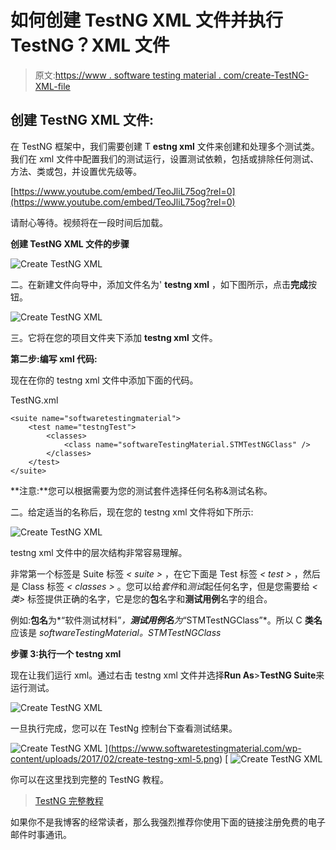 # 如何创建 TestNG XML 文件并执行 TestNG？XML 文件

> 原文:[https://www . software testing material . com/create-TestNG-XML-file](https://www.softwaretestingmaterial.com/create-testng-xml-file)

## **创建 TestNG XML 文件:**

在 TestNG 框架中，我们需要创建 T **estng xml** 文件来创建和处理多个测试类。我们在 xml 文件中配置我们的测试运行，设置测试依赖，包括或排除任何测试、方法、类或包，并设置优先级等。

[https://www.youtube.com/embed/TeoJliL75og?rel=0](https://www.youtube.com/embed/TeoJliL75og?rel=0)

请耐心等待。视频将在一段时间后加载。

**创建 TestNG XML 文件的步骤**

![Create TestNG XML](img/8f905bc8f23c95094d85a093e813bd33.png "Create TestNG XML")

二。在新建文件向导中，添加文件名为' **testng xml** ，如下图所示，点击**完成**按钮。

![Create TestNG XML](img/f5794413f75adc6ea28e43253f0cd28e.png "Create TestNG XML")

三。它将在您的项目文件夹下添加 **testng xml** 文件。

**第二步:编写 xml 代码:**

现在在你的 testng xml 文件中添加下面的代码。

TestNG.xml

```
<suite name="softwaretestingmaterial">
	<test name="testngTest">
		<classes>
			<class name="softwareTestingMaterial.STMTestNGClass" />
		</classes>
	</test>
</suite>
```

**注意:**您可以根据需要为您的测试套件选择任何名称&测试名称。

二。给定适当的名称后，现在您的 testng xml 文件将如下所示:

![Create TestNG XML](img/121b94bee167e8bcdf8f62337066a467.png "Create TestNG XML")

testng xml 文件中的层次结构非常容易理解。

非常第一个标签是 Suite 标签 *< suite >* ，在它下面是 Test 标签 *< test >* ，然后是 Class 标签 *< classes >* 。您可以给*套件*和*测试*起任何名字，但是您需要给 *<类>* 标签提供正确的名字，它是您的**包**名字和**测试用例**名字的组合。

例如:**包名**为*“软件测试材料”*，**测试用例名**为*“STMTestNGClass”*。所以 C **类名**应该是 *softwareTestingMaterial。STMTestNGClass*

**步骤 3:执行一个 testng xml**

现在让我们运行 xml。通过右击 testng xml 文件并选择**Run As**>**TestNG Suite**来运行测试。

![Create TestNG XML](img/3c579cfff453c21b9c23d30a90bb7fe9.png "Create TestNG XML")

一旦执行完成，您可以在 TestNg 控制台下查看测试结果。

![Create TestNG XML](img/420f1d10aff3c8b2157c0cdb23a0ef5f.png "Create TestNG XML") ](https://www.softwaretestingmaterial.com/wp-content/uploads/2017/02/create-testng-xml-5.png) [ ![Create TestNG XML](img/b8b7f3a7e0454aa8c3ddcd07d644bd82.png "Create TestNG XML")

你可以在这里找到完整的 TestNG 教程。

> [TestNG 完整教程](https://www.softwaretestingmaterial.com/testng-tutorial/)

如果你不是我博客的经常读者，那么我强烈推荐你使用下面的链接注册免费的电子邮件时事通讯。